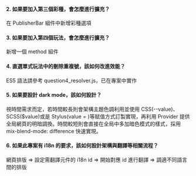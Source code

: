 #### 2. 如果要加入第三個彩種，會怎麼進行擴充？

在 PublisherBar 組件中新增彩種選項

#### 3. 如果要加入第四個玩法，會怎麼進行擴充？

新增一個 method 組件

#### 4. 直選單式玩法中的刪除重複號，該如何改進效能？

ES5 語法請參考 question4_resolver.js，已在專案中實作

#### 5. 如果要設計 dark mode，該如何設計？

視時間需求而定，若時間較長則會架構主題色調利用並使用 CSS(--value)、SCSS(\$value)或是 Stylus(value = )等賦值方式訂製實現，再利用 Provider 提供全局網頁的明暗調換。時間較短則會直接在全局中多加暗色模式的樣式，採用 mix-blend-mode: difference 快速實現。

#### 6. 如果此專案有 i18n 的要求，該如何設計架構與翻譯等相關流程？

網頁排版 => 設定需翻譯元件的 i18n id => 開始對應 id 進行翻譯 => 調適不同語言間的排版

